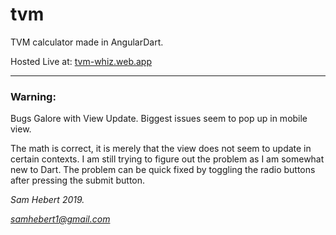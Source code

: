 # tvm
TVM calculator made in AngularDart.

Hosted Live at: [tvm-whiz.web.app](http://tvm-whiz.web.app)

---

### Warning:
Bugs Galore with View Update. Biggest issues seem to pop up in mobile view.

The math is correct, it is merely that the view does not seem to update in certain contexts. I am still trying to figure out the problem
as I am somewhat new to Dart. The problem can be quick fixed by toggling the radio buttons after pressing the submit button.


*Sam Hebert 2019.*

*samhebert1@gmail.com*
